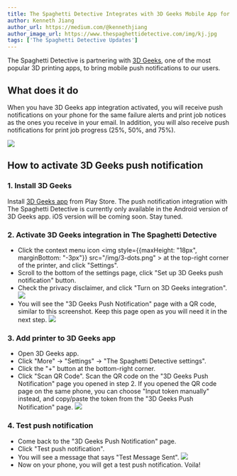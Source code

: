 ```yaml
---
title: The Spaghetti Detective Integrates with 3D Geeks Mobile App for Better User Experience
author: Kenneth Jiang
author_url: https://medium.com/@kennethjiang
author_image_url: https://www.thespaghettidetective.com/img/kj.jpg
tags: ['The Spaghetti Detective Updates']
---
```


The Spaghetti Detective is partnering with [3D Geeks](https://www.3dgeeks.app/u/tsd-android), one of the most popular 3D printing apps, to bring mobile push notifications to our users.

## What does it do

When you have 3D Geeks app integration activated, you will receive push notifications on your phone for the same failure alerts and print job notices as the ones you receive in your email. In addition, you will also receive push notifications for print job progress (25%, 50%, and 75%).

![](/img/blogs/3d-geeks-notifications.jpg)

<!--truncate-->

## How to activate 3D Geeks push notification

### 1. Install 3D Geeks

Install [3D Geeks app](https://www.3dgeeks.app/u/tsd-android) from Play Store. The push notification integration with The Spaghetti Detective is currently only available in the Android version of 3D Geeks app. iOS version will be coming soon. Stay tuned.

### 2. Activate 3D Geeks integration in The Spaghetti Detective

* Click the context menu icon <img style={{maxHeight: "18px", marginBottom: "-3px"}} src="/img/3-dots.png" ></img> at the top-right corner of the printer, and click "Settings".
* Scroll to the bottom of the settings page, click "Set up 3D Geeks push notification" button.
* Check the privacy disclaimer, and click "Turn on 3D Geeks integration".
![](/img/blogs/3d-geeks-turn-on-button.png)
* You will see the "3D Geeks Push Notification" page with a QR code, similar to this screenshot. Keep this page open as you will need it in the next step.
![](/img/blogs/3d-geeks-integration-qr-code.png)

### 3. Add printer to 3D Geeks app

* Open 3D Geeks app.
* Click "More" -> "Settings" -> "The Spaghetti Detective settings".
* Click the "+" button at the bottom-right corner.
* Click "Scan QR Code". Scan the QR code on the "3D Geeks Push Notification" page you opened in step 2. If you opened the QR code page on the same phone, you can choose "Input token manually" instead, and copy/paste the token from the "3D Geeks Push Notification" page.
![](/img/blogs/3d-geeks-qr-code-scan.png)

### 4. Test push notification

* Come back to the "3D Geeks Push Notification" page.
* Click "Test push notification".
* You will see a message that says "Test Message Sent".
![](/img/blogs/3d-geeks-test-success.png)
* Now on your phone, you will get a test push notification. Voila!
